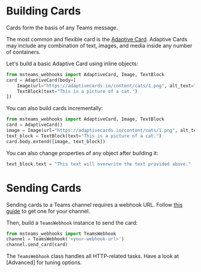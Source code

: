 # Building Cards

Cards form the basis of any Teams message.

The most common and flexible card is the [Adaptive Card](https://adaptivecards.io/). Adaptive Cards may include any combination of text, images, and media inside any number of containers.

Let's build a basic Adaptive Card using inline objects:

```python
from msteams_webhooks import AdaptiveCard, Image, TextBlock
card = AdaptiveCard(body=[
    Image(url="https://adaptivecards.io/content/cats/1.png", alt_text="Cat"),
    TextBlock(text="This is a picture of a cat.")
])
```

You can also build cards incrementally:

```python
from msteams_webhooks import AdaptiveCard, Image, TextBlock
card = AdaptiveCard()
image = Image(url="https://adaptivecards.io/content/cats/1.png", alt_text="Cat")
text_block = TextBlock(text="This is a picture of a cat.")
card.body.extend([image, text_block])
```

You can also change properties of any object after building it:

```python
text_block.text = "This text will overwrite the text provided above."
```

# Sending Cards

Sending cards to a Teams channel requires a webhook URL. Follow [this guide](https://learn.microsoft.com/en-us/microsoftteams/platform/webhooks-and-connectors/how-to/add-incoming-webhook?tabs=dotnet#create-incoming-webhooks-1) to get one for your channel.

Then, build a `TeamsWebhook` instance to send the card:

```python
from msteams_webhooks import TeamsWebhook
channel = TeamsWebhook('<your-webhook-url>')
channel.send_card(card)
```

The `TeamsWebhook` class handles all HTTP-related tasks. Have a look at [Advanced] for tuning options.